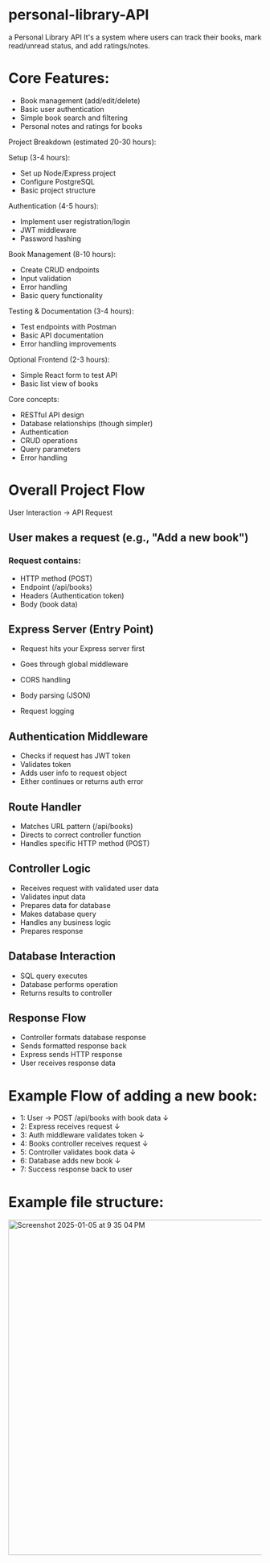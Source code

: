 # personal-library-API

a Personal Library API
It's a system where users can track their books, mark read/unread status, and add ratings/notes.

# Core Features:

- Book management (add/edit/delete)
- Basic user authentication
- Simple book search and filtering
- Personal notes and ratings for books

Project Breakdown (estimated 20-30 hours):

Setup (3-4 hours):

- Set up Node/Express project
- Configure PostgreSQL
- Basic project structure

Authentication (4-5 hours):

- Implement user registration/login
- JWT middleware
- Password hashing

Book Management (8-10 hours):

- Create CRUD endpoints
- Input validation
- Error handling
- Basic query functionality

Testing & Documentation (3-4 hours):

- Test endpoints with Postman
- Basic API documentation
- Error handling improvements

Optional Frontend (2-3 hours):

- Simple React form to test API
- Basic list view of books

Core concepts:
- RESTful API design
- Database relationships (though simpler)
- Authentication
- CRUD operations
- Query parameters
- Error handling


# Overall Project Flow
User Interaction → API Request


## User makes a request (e.g., "Add a new book")
### Request contains:

- HTTP method (POST)
- Endpoint (/api/books)
- Headers (Authentication token)
- Body (book data)




## Express Server (Entry Point)

- Request hits your Express server first
- Goes through global middleware

- CORS handling
- Body parsing (JSON)
- Request logging




## Authentication Middleware

- Checks if request has JWT token
- Validates token
- Adds user info to request object
- Either continues or returns auth error


## Route Handler

- Matches URL pattern (/api/books)
- Directs to correct controller function
- Handles specific HTTP method (POST)


## Controller Logic

- Receives request with validated user data
- Validates input data
- Prepares data for database
- Makes database query
- Handles any business logic
- Prepares response


## Database Interaction

- SQL query executes
- Database performs operation
- Returns results to controller


## Response Flow

- Controller formats database response
- Sends formatted response back
- Express sends HTTP response
- User receives response data

# Example Flow of adding a new book:
- 1: User → POST /api/books with book data
↓
- 2: Express receives request
↓
- 3: Auth middleware validates token
↓
- 4: Books controller receives request
↓
- 5: Controller validates book data
↓
- 6: Database adds new book
↓
- 7: Success response back to user

# Example file structure: 

<img width="666" alt="Screenshot 2025-01-05 at 9 35 04 PM" src="https://github.com/user-attachments/assets/9f3a388b-d518-4f3f-a63b-050e08187076" />
